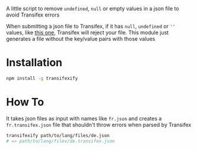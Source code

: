 A little script to remove `undefined`, `null` or empty values in a json file to avoid Transifex errors

When submitting a json file to Transifex, if it has `null`, `undefined` or `''` values, like [this one](https://github.com/inventaire/inventaire-client/blob/i18n/src/shortkey/fr.json), Transifex will reject your file. This module just generates a file without the key/value pairs with those values

# Installation

```bash
npm install -g transifexify
```

# How To

It takes json files as input with names like `fr.json`
and creates a `fr.transifex.json` file that shouldn't throw errors when parsed by Transifex

```bash
transifexify path/to/lang/files/de.json
# => path/to/lang/files/de.transifex.json
```
